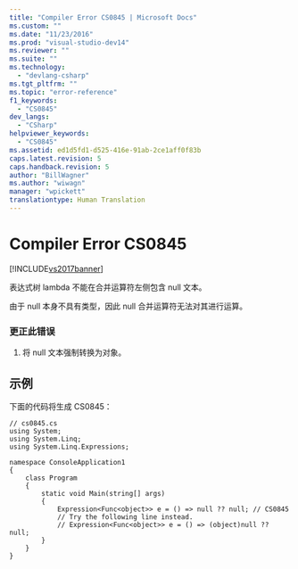 ```yaml
---
title: "Compiler Error CS0845 | Microsoft Docs"
ms.custom: ""
ms.date: "11/23/2016"
ms.prod: "visual-studio-dev14"
ms.reviewer: ""
ms.suite: ""
ms.technology: 
  - "devlang-csharp"
ms.tgt_pltfrm: ""
ms.topic: "error-reference"
f1_keywords: 
  - "CS0845"
dev_langs: 
  - "CSharp"
helpviewer_keywords: 
  - "CS0845"
ms.assetid: ed1d5fd1-d525-416e-91ab-2ce1aff0f83b
caps.latest.revision: 5
caps.handback.revision: 5
author: "BillWagner"
ms.author: "wiwagn"
manager: "wpickett"
translationtype: Human Translation
---
```

# Compiler Error CS0845
[!INCLUDE[vs2017banner](../../../csharp/includes/vs2017banner.md)]

表达式树 lambda 不能在合并运算符左侧包含 null 文本。  
  
 由于 null 本身不具有类型，因此 null 合并运算符无法对其进行运算。  
  
### 更正此错误  
  
1.  将 null 文本强制转换为对象。  
  
## 示例  
 下面的代码将生成 CS0845：  
  
```  
// cs0845.cs  
using System;  
using System.Linq;  
using System.Linq.Expressions;  
  
namespace ConsoleApplication1  
{  
    class Program  
    {  
        static void Main(string[] args)  
        {  
            Expression<Func<object>> e = () => null ?? null; // CS0845  
            // Try the following line instead.  
            // Expression<Func<object>> e = () => (object)null ?? null;  
        }  
    }  
}  
```